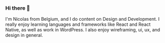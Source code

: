 ### Hi there 👋

I'm Nicolas from Belgium, and I do content on Design and Development. I really enjoy learning languages and frameworks like React and React Native, as well as work in WordPress. I also enjoy wireframing, ui, ux, and design in general.

